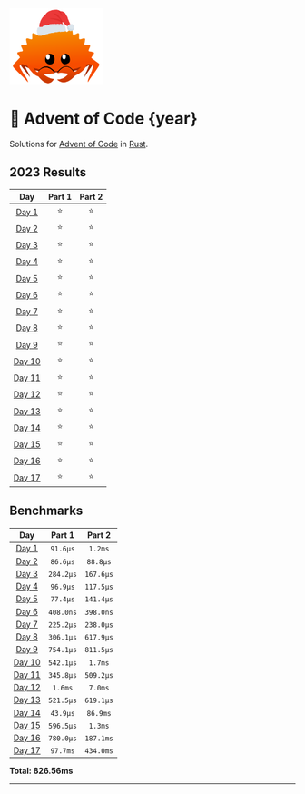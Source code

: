 <img src="./.assets/christmas_ferris.png" width="164">

# 🎄 Advent of Code {year}

Solutions for [Advent of Code](https://adventofcode.com/) in [Rust](https://www.rust-lang.org/).

<!--- advent_readme_stars table --->
## 2023 Results

| Day | Part 1 | Part 2 |
| :---: | :---: | :---: |
| [Day 1](https://adventofcode.com/2023/day/1) | ⭐ | ⭐ |
| [Day 2](https://adventofcode.com/2023/day/2) | ⭐ | ⭐ |
| [Day 3](https://adventofcode.com/2023/day/3) | ⭐ | ⭐ |
| [Day 4](https://adventofcode.com/2023/day/4) | ⭐ | ⭐ |
| [Day 5](https://adventofcode.com/2023/day/5) | ⭐ | ⭐ |
| [Day 6](https://adventofcode.com/2023/day/6) | ⭐ | ⭐ |
| [Day 7](https://adventofcode.com/2023/day/7) | ⭐ | ⭐ |
| [Day 8](https://adventofcode.com/2023/day/8) | ⭐ | ⭐ |
| [Day 9](https://adventofcode.com/2023/day/9) | ⭐ | ⭐ |
| [Day 10](https://adventofcode.com/2023/day/10) | ⭐ | ⭐ |
| [Day 11](https://adventofcode.com/2023/day/11) | ⭐ | ⭐ |
| [Day 12](https://adventofcode.com/2023/day/12) | ⭐ | ⭐ |
| [Day 13](https://adventofcode.com/2023/day/13) | ⭐ | ⭐ |
| [Day 14](https://adventofcode.com/2023/day/14) | ⭐ | ⭐ |
| [Day 15](https://adventofcode.com/2023/day/15) | ⭐ | ⭐ |
| [Day 16](https://adventofcode.com/2023/day/16) | ⭐ | ⭐ |
| [Day 17](https://adventofcode.com/2023/day/17) | ⭐ | ⭐ |
<!--- advent_readme_stars table --->

<!--- benchmarking table --->
## Benchmarks

| Day | Part 1 | Part 2 |
| :---: | :---: | :---:  |
| [Day 1](./src/bin/01.rs) | `91.6µs` | `1.2ms` |
| [Day 2](./src/bin/02.rs) | `86.6µs` | `88.8µs` |
| [Day 3](./src/bin/03.rs) | `284.2µs` | `167.6µs` |
| [Day 4](./src/bin/04.rs) | `96.9µs` | `117.5µs` |
| [Day 5](./src/bin/05.rs) | `77.4µs` | `141.4µs` |
| [Day 6](./src/bin/06.rs) | `408.0ns` | `398.0ns` |
| [Day 7](./src/bin/07.rs) | `225.2µs` | `238.0µs` |
| [Day 8](./src/bin/08.rs) | `306.1µs` | `617.9µs` |
| [Day 9](./src/bin/09.rs) | `754.1µs` | `811.5µs` |
| [Day 10](./src/bin/10.rs) | `542.1µs` | `1.7ms` |
| [Day 11](./src/bin/11.rs) | `345.8µs` | `509.2µs` |
| [Day 12](./src/bin/12.rs) | `1.6ms` | `7.0ms` |
| [Day 13](./src/bin/13.rs) | `521.5µs` | `619.1µs` |
| [Day 14](./src/bin/14.rs) | `43.9µs` | `86.9ms` |
| [Day 15](./src/bin/15.rs) | `596.5µs` | `1.3ms` |
| [Day 16](./src/bin/16.rs) | `780.0µs` | `187.1ms` |
| [Day 17](./src/bin/17.rs) | `97.7ms` | `434.0ms` |

**Total: 826.56ms**
<!--- benchmarking table --->

---
